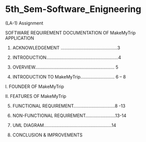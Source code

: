 # 5th_Sem-Software_Enigneering

(LA-1) Assignment


SOFTWARE REQUIREMENT DOCUMENTATION OF MakeMyTrip  APPLICATION

1.	ACKNOWLEDGEMENT ………………………………………3                     

2.	INTRODUCTION…………………………………………………4

3.	OVERVIEW………………………………………………………  5

4.	INTRODUCTION TO MakeMyTrip……………………… 6 – 8 

 I. FOUNDER OF MakeMyTrip

 II. FEATURES OF MakeMyTrip

5.	FUNCTIONAL REQUIREMENT……………………………8 -13

6.	NON-FUNCTIONAL REQUIREMENT……………………13-14

 
7.	UML DIAGRAM………………………………………………14

8.	 CONCLUSION & IMPROVEMENTS
